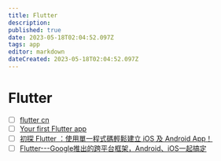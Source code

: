 ```yaml
---
title: Flutter
description: 
published: true
date: 2023-05-18T02:04:52.097Z
tags: app
editor: markdown
dateCreated: 2023-05-18T02:04:52.097Z
---
```


# Flutter
- [ ] [flutter cn](https://flutter.cn/)
- [ ] [Your first Flutter app](https://codelabs.developers.google.com/codelabs/flutter-codelab-first#0)
- [ ] [初探 Flutter ：使用單一程式碼輕鬆建立 iOS 及 Android App！](https://www.appcoda.com.tw/flutter-basics/)
- [ ] [Flutter---Google推出的跨平台框架，Android、iOS一起搞定](https://ithelp.ithome.com.tw/users/20119550/ironman/2221)